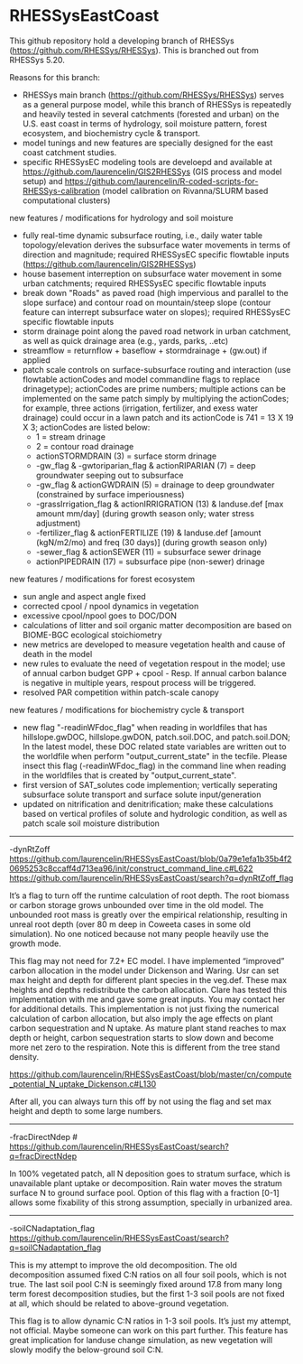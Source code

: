 # RHESSysEastCoast

This github repository hold a developing branch of RHESSys (https://github.com/RHESSys/RHESSys).
This is branched out from RHESSys 5.20.

Reasons for this branch:
- RHESSys main branch (https://github.com/RHESSys/RHESSys) serves as a general purpose model, while this branch of RHESSys is repeatedly and heavily tested in several catchments (forested and urban) on the U.S. east coast in terms of hydrology, soil moisture pattern, forest ecosystem, and biochemistry cycle & transport.
- model tunings and new features are specially designed for the east coast catchment studies.
- specific RHESSysEC modeling tools are develoepd and available at https://github.com/laurencelin/GIS2RHESSys (GIS process and model setup) and https://github.com/laurencelin/R-coded-scripts-for-RHESSys-calibration (model calibration on Rivanna/SLURM based computational clusters)



new features / modifications for hydrology and soil moisture
- fully real-time dynamic subsurface routing, i.e., daily water table topology/elevation derives the subsurface water movements in terms of direction and magnitude; required RHESSysEC specific flowtable inputs (https://github.com/laurencelin/GIS2RHESSys)
- house basement interreption on subsurface water movement in some urban catchments; required RHESSysEC specific flowtable inputs
- break down "Roads" as paved road (high impervious and parallel to the slope surface) and contour road on mountain/steep slope (contour feature can interrept subsurface water on slopes); required RHESSysEC specific flowtable inputs
- storm drainage point along the paved road network in urban catchment, as well as quick drainage area (e.g., yards, parks, ..etc)
- streamflow = returnflow + baseflow + stormdrainage + (gw.out) if applied
- patch scale controls on surface-subsurface routing and interaction (use flowtable actionCodes and model commandline flags to replace drinagetype); actionCodes are prime numbers; multiple actions can be implemented on the same patch simply by multiplying the actionCodes; for example, three actions (irrigation, fertilizer, and exess water drainage) could occur in a lawn patch and its actionCode is 741 = 13 X 19 X 3; actionCodes are listed below:
  - 1 = stream drinage
  - 2 = contour road drainage
  - actionSTORMDRAIN (3) = surface storm drinage
  - -gw_flag & -gwtoriparian_flag & actionRIPARIAN (7) = deep groundwater seeping out to subsurface
  - -gw_flag & actionGWDRAIN (5) = drainage to deep groundwater (constrained by surface imperiousness)
  - -grassIrrigation_flag & actionIRRIGRATION (13) & landuse.def [max amount mm/day] (during growth season only; water stress adjustment) 
  - -fertilizer_flag & actionFERTILIZE (19) & landuse.def [amount (kgN/m2/mo) and freq (30 days)] (during growth season only)
  - -sewer_flag & actionSEWER (11) = subsurface sewer drinage
  - actionPIPEDRAIN (17) = subsurface pipe (non-sewer) drinage



new features / modifications for forest ecosystem
- sun angle and aspect angle fixed 
- corrected cpool / npool dynamics in vegetation
- excessive cpool/npool goes to DOC/DON
- calculations of litter and soil organic matter decomposition are based on BIOME-BGC ecological stoichiometry
- new metrics are developed to measure vegetation health and cause of death in the model
- new rules to evaluate the need of vegetation respout in the model; use of annual carbon budget GPP + cpool - Resp. If annual carbon balance is negative in multiple years, respout process will be triggered.
- resolved PAR competition within patch-scale canopy


new features / modifications for biochemistry cycle & transport
- new flag "-readinWFdoc_flag" when reading in worldfiles that has hillslope.gwDOC, hillslope.gwDON, patch.soil.DOC, and patch.soil.DON; In the latest model, these DOC related state variables are written out to the worldfile when perform "output_current_state" in the tecfile. Please insect this flag (-readinWFdoc_flag) in the command line when reading in the worldfiles that is created by "output_current_state".
- first version of SAT_solutes code implemention; vertically seperating subsurface solute transport and surface solute input/generation
- updated on nitrification and denitrification; make these calculations based on vertical profiles of solute and hydrologic condition, as well as patch scale soil moisture distribution



------------------------------------------------------------------------
-dynRtZoff
https://github.com/laurencelin/RHESSysEastCoast/blob/0a79e1efa1b35b4f20695253c8ccaff4d713ea96/init/construct_command_line.c#L622
https://github.com/laurencelin/RHESSysEastCoast/search?q=dynRtZoff_flag

It’s a flag to turn off the runtime calculation of root depth. The root biomass or carbon storage grows unbounded over time in the old model. The unbounded root mass is greatly over the empirical relationship, resulting in unreal root depth (over 80 m deep in Coweeta cases in some old simulation). No one noticed because not many people heavily use the growth mode.  

This flag may not need for 7.2+ EC model. I have implemented “improved” carbon allocation in the model under Dickenson and Waring. Usr can set max height and depth for different plant species in the veg.def.  These max heights and depths redistribute the carbon allocation. Clare has tested this implementation with me and gave some great inputs. You may contact her for additional details. This implementation is not just fixing the numerical calculation of carbon allocation, but also imply the age effects on plant carbon sequestration and N uptake. As mature plant stand reaches to max depth or height, carbon sequestration starts to slow down and become more net zero to the respiration. Note this is different from the tree stand density. 

https://github.com/laurencelin/RHESSysEastCoast/blob/master/cn/compute_potential_N_uptake_Dickenson.c#L130

After all, you can always turn this off by not using the flag and set max height and depth to some large numbers.

------------------------------------------------------------------------
-fracDirectNdep #
https://github.com/laurencelin/RHESSysEastCoast/search?q=fracDirectNdep

In 100% vegetated patch, all N deposition goes to stratum surface, which is unavailable plant uptake or decomposition. Rain water moves the stratum surface N to ground surface pool.  Option of this flag with a fraction [0-1] allows some fixability of this strong assumption, specially in urbanized area. 

------------------------------------------------------------------------
-soilCNadaptation_flag
https://github.com/laurencelin/RHESSysEastCoast/search?q=soilCNadaptation_flag

This is my attempt to improve the old decomposition. The old decomposition assumed fixed C:N ratios on all four soil pools, which is not true. The last soil pool C:N is seemingly fixed around 17.8 from many long term forest decomposition studies, but the first 1-3 soil pools are not fixed at all, which should be related to above-ground vegetation. 

This flag is to allow dynamic C:N ratios in 1-3 soil pools. It’s just my attempt, not official. Maybe someone can work on this part further. This feature has great implication for landuse change simulation, as new vegetation will slowly modify the below-ground soil C:N. 










